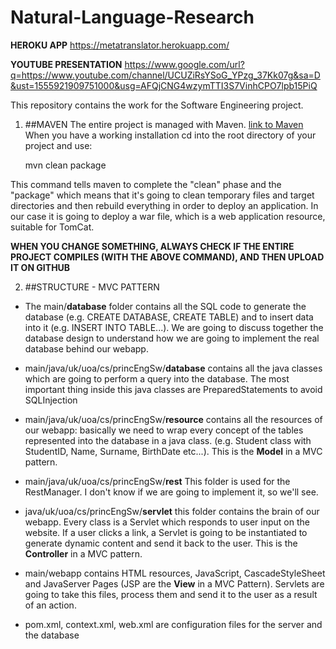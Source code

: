 # Natural-Language-Research

**HEROKU APP** https://metatranslator.herokuapp.com/

**YOUTUBE PRESENTATION** https://www.google.com/url?q=https://www.youtube.com/channel/UCUZiRsYSoG_YPzg_37Kk07g&sa=D&ust=1555921909751000&usg=AFQjCNG4wzymTTI3S7VinhCPO7lpb15PiQ

This repository contains the work for the Software Engineering project.

1. ##MAVEN
The entire project is managed with Maven. [link to Maven](http://maven.apache.org) 
When you have a working installation cd into the root directory of your project and use: 

    mvn clean package

This command tells maven to complete the "clean" phase and the "package" which means that it's going to clean temporary files and target directories and then rebuild everything in order to deploy an application. In our case it is going to deploy a war file, which is a web application resource, suitable for TomCat. 

**WHEN YOU CHANGE SOMETHING, ALWAYS CHECK IF THE ENTIRE PROJECT COMPILES (WITH THE ABOVE COMMAND), AND THEN UPLOAD IT ON GITHUB**

2. ##STRUCTURE - MVC PATTERN

* The main/**database** folder contains all the SQL code to generate the database (e.g. CREATE DATABASE, CREATE TABLE) and to insert data into it (e.g. INSERT INTO TABLE...).
We are going to discuss together the database design to understand how we are going to implement the real database behind our webapp. 

* main/java/uk/uoa/cs/princEngSw/**database** contains all the java classes which are going to perform a query into the database. The most important thing inside this java classes are PreparedStatements to avoid SQLInjection 

* main/java/uk/uoa/cs/princEngSw/**resource** contains all the resources of our webapp: basically we need to wrap every concept of the tables represented into the database in a java class. (e.g. Student class with StudentID, Name, Surname, BirthDate etc...). This is the **Model** in a MVC pattern.

* main/java/uk/uoa/cs/princEngSw/**rest** This folder is used for the RestManager. I don't know if we are going to implement it, so we'll see. 

* java/uk/uoa/cs/princEngSw/**servlet** this folder contains the brain of our webapp. Every class is a Servlet which responds to user input on the website. If a user clicks a link, a Servlet is going to be instantiated to generate dynamic content and send it back to the user. This is the **Controller** in a MVC pattern.

* main/webapp contains HTML resources, JavaScript, CascadeStyleSheet and JavaServer Pages (JSP are the **View** in a MVC Pattern). Servlets are going to take this files, process them and send it to the user as a result of an action. 

* pom.xml, context.xml, web.xml are configuration files for the server and the database

